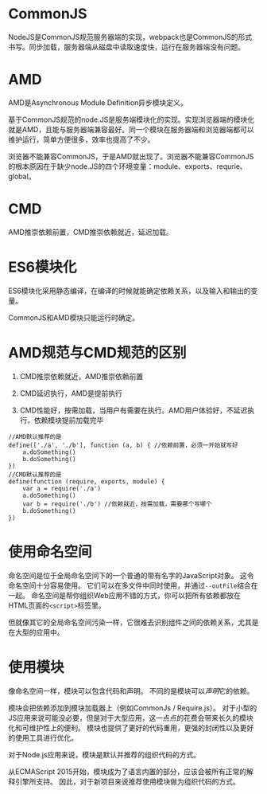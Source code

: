 # CommonJS

NodeJS是CommonJS规范服务器端的实现，webpack也是CommonJS的形式书写。同步加载，服务器端从磁盘中读取速度快，运行在服务器端没有问题。



# AMD

AMD是Asynchronous Module Definition异步模块定义。

基于CommonJS规范的node.JS是服务端模块化的实现。实现浏览器端的模块化就是AMD，且能与服务器端兼容最好。同一个模块在服务器端和浏览器端都可以维护运行，简单方便很多，效率也提高了不少。

浏览器不能兼容CommonJS，于是AMD就出现了。浏览器不能兼容CommonJS的根本原因在于缺少node.JS的四个环境变量：module、exports、requrie、global。

# CMD

AMD推崇依赖前置，CMD推崇依赖就近，延迟加载。

# ES6模块化

ES6模块化采用静态编译，在编译的时候就能确定依赖关系，以及输入和输出的变量。

CommonJS和AMD模块只能运行时确定。



# AMD规范与CMD规范的区别

1. CMD推崇依赖就近，AMD推崇依赖前置

2. CMD延迟执行，AMD是提前执行

3. CMD性能好，按需加载，当用户有需要在执行。AMD用户体验好，不延迟执行，依赖模块提前加载完毕

```
//AMD默认推荐的是
define(['./a', './b'], function (a, b) { //依赖前置，必须一开始就写好
    a.doSomething()
    b.doSomething()
})
//CMD默认推荐的是
define(function (require, exports, module) {
    var a = require('./a')
    a.doSomething()
    var b = require('./b') //依赖就近，按需加载，需要哪个写哪个
    b.doSomething()
})
```



# 使用命名空间

命名空间是位于全局命名空间下的一个普通的带有名字的JavaScript对象。 这令命名空间十分容易使用。 它们可以在多文件中同时使用，并通过`--outFile`结合在一起。 命名空间是帮你组织Web应用不错的方式，你可以把所有依赖都放在HTML页面的`<script>`标签里。

但就像其它的全局命名空间污染一样，它很难去识别组件之间的依赖关系，尤其是在大型的应用中。



# 使用模块

像命名空间一样，模块可以包含代码和声明。 不同的是模块可以*声明*它的依赖。

模块会把依赖添加到模块加载器上（例如CommonJs / Require.js）。 对于小型的JS应用来说可能没必要，但是对于大型应用，这一点点的花费会带来长久的模块化和可维护性上的便利。 模块也提供了更好的代码重用，更强的封闭性以及更好的使用工具进行优化。

对于Node.js应用来说，模块是默认并推荐的组织代码的方式。

从ECMAScript 2015开始，模块成为了语言内置的部分，应该会被所有正常的解释引擎所支持。 因此，对于新项目来说推荐使用模块做为组织代码的方式。